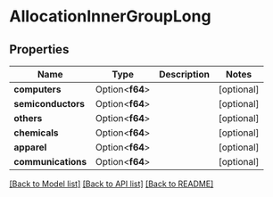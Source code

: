 # AllocationInnerGroupLong

## Properties

Name | Type | Description | Notes
------------ | ------------- | ------------- | -------------
**computers** | Option<**f64**> |  | [optional]
**semiconductors** | Option<**f64**> |  | [optional]
**others** | Option<**f64**> |  | [optional]
**chemicals** | Option<**f64**> |  | [optional]
**apparel** | Option<**f64**> |  | [optional]
**communications** | Option<**f64**> |  | [optional]

[[Back to Model list]](../README.md#documentation-for-models) [[Back to API list]](../README.md#documentation-for-api-endpoints) [[Back to README]](../README.md)


